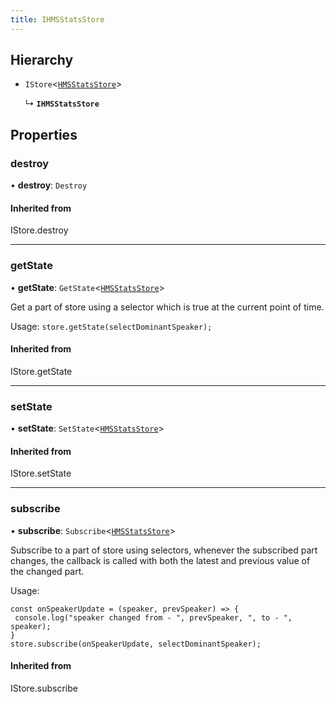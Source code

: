 ```yaml
---
title: IHMSStatsStore
---
```


## Hierarchy

- `IStore`\<[`HMSStatsStore`](/api-reference/javascript/v2/interfaces/HMSStatsStore)\>

  ↳ **`IHMSStatsStore`**

## Properties

### destroy

• **destroy**: `Destroy`

#### Inherited from

IStore.destroy

---

### getState

• **getState**: `GetState`\<[`HMSStatsStore`](/api-reference/javascript/v2/interfaces/HMSStatsStore)\>

Get a part of store using a selector which is true at the current point of time.

Usage: `store.getState(selectDominantSpeaker);`

#### Inherited from

IStore.getState

---

### setState

• **setState**: `SetState`\<[`HMSStatsStore`](/api-reference/javascript/v2/interfaces/HMSStatsStore)\>

#### Inherited from

IStore.setState

---

### subscribe

• **subscribe**: `Subscribe`\<[`HMSStatsStore`](/api-reference/javascript/v2/interfaces/HMSStatsStore)\>

Subscribe to a part of store using selectors, whenever the subscribed part changes, the callback
is called with both the latest and previous value of the changed part.

Usage:

```
const onSpeakerUpdate = (speaker, prevSpeaker) => {
 console.log("speaker changed from - ", prevSpeaker, ", to - ", speaker);
}
store.subscribe(onSpeakerUpdate, selectDominantSpeaker);
```

#### Inherited from

IStore.subscribe
